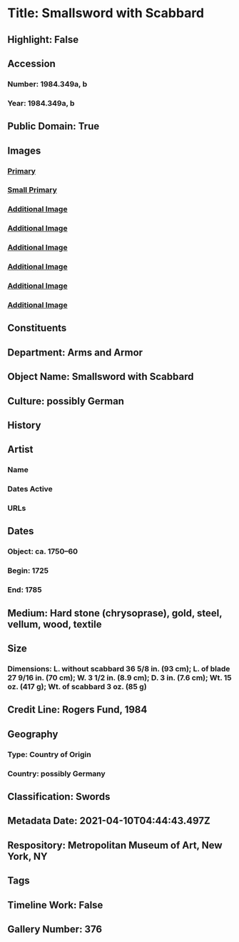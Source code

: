 # Title: Smallsword with Scabbard
## Highlight: False
## Accession
### Number: 1984.349a, b
### Year: 1984.349a, b
## Public Domain: True
## Images
### [Primary](https://images.metmuseum.org/CRDImages/aa/original/LC-1984_349a-001.jpg)
### [Small Primary](https://images.metmuseum.org/CRDImages/aa/web-large/LC-1984_349a-001.jpg)
### [Additional Image](https://images.metmuseum.org/CRDImages/aa/original/DT7843.jpg)
### [Additional Image](https://images.metmuseum.org/CRDImages/aa/original/LC-1984_349a-008.jpg)
### [Additional Image](https://images.metmuseum.org/CRDImages/aa/original/LC-1984_349a-007-Edit.jpg)
### [Additional Image](https://images.metmuseum.org/CRDImages/aa/original/LC-1984_349a-004.jpg)
### [Additional Image](https://images.metmuseum.org/CRDImages/aa/original/LC-1984_349a-003.jpg)
### [Additional Image](https://images.metmuseum.org/CRDImages/aa/original/LC-1984_349a-002.jpg)
## Constituents
## Department: Arms and Armor
## Object Name: Smallsword with Scabbard
## Culture: possibly German
## History
## Artist
### Name
### Dates Active
### URLs
## Dates
### Object: ca. 1750–60
### Begin: 1725
### End: 1785
## Medium: Hard stone (chrysoprase), gold, steel, vellum, wood, textile
## Size
### Dimensions: L. without scabbard 36 5/8 in. (93 cm); L. of blade 27 9/16 in. (70 cm); W. 3 1/2 in. (8.9 cm); D. 3 in. (7.6 cm); Wt. 15 oz. (417 g); Wt. of scabbard 3 oz. (85 g)
## Credit Line: Rogers Fund, 1984
## Geography
### Type: Country of Origin
### Country: possibly Germany
## Classification: Swords
## Metadata Date: 2021-04-10T04:44:43.497Z
## Respository: Metropolitan Museum of Art, New York, NY
## Tags
## Timeline Work: False
## Gallery Number: 376